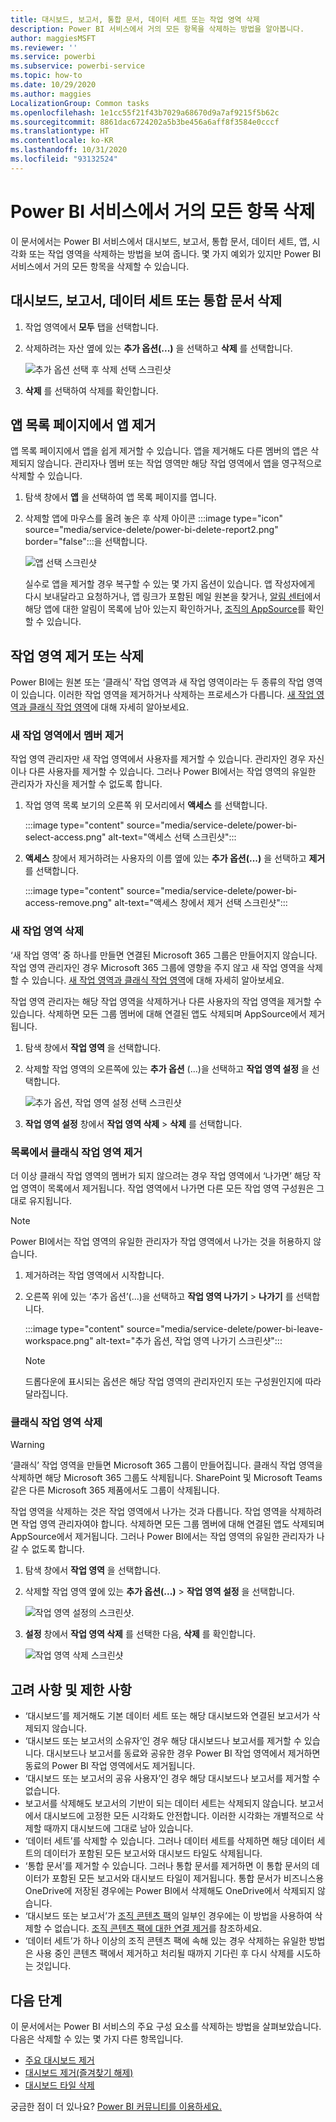 ```yaml
---
title: 대시보드, 보고서, 통합 문서, 데이터 세트 또는 작업 영역 삭제
description: Power BI 서비스에서 거의 모든 항목을 삭제하는 방법을 알아봅니다.
author: maggiesMSFT
ms.reviewer: ''
ms.service: powerbi
ms.subservice: powerbi-service
ms.topic: how-to
ms.date: 10/29/2020
ms.author: maggies
LocalizationGroup: Common tasks
ms.openlocfilehash: 1e1cc55f21f43b7029a68670d9a7af9215f5b62c
ms.sourcegitcommit: 8861dac6724202a5b3be456a6aff8f3584e0cccf
ms.translationtype: HT
ms.contentlocale: ko-KR
ms.lasthandoff: 10/31/2020
ms.locfileid: "93132524"
---
```

# <a name="delete-almost-anything-in-the-power-bi-service"></a>Power BI 서비스에서 거의 모든 항목 삭제
이 문서에서는 Power BI 서비스에서 대시보드, 보고서, 통합 문서, 데이터 세트, 앱, 시각화 또는 작업 영역을 삭제하는 방법을 보여 줍니다. 몇 가지 예외가 있지만 Power BI 서비스에서 거의 모든 항목을 삭제할 수 있습니다. 

## <a name="delete-a-dashboard-report-dataset-or-workbook"></a>대시보드, 보고서, 데이터 세트 또는 통합 문서 삭제

1. 작업 영역에서 **모두** 탭을 선택합니다.
1. 삭제하려는 자산 옆에 있는 **추가 옵션(...)** 을 선택하고 **삭제** 를 선택합니다.

    ![추가 옵션 선택 후 삭제 선택 스크린샷](media/service-delete/power-bi-delete-dashboard.png)

1. **삭제** 를 선택하여 삭제를 확인합니다.

## <a name="remove-an-app-from-your-app-list-page"></a>앱 목록 페이지에서 앱 제거

앱 목록 페이지에서 앱을 쉽게 제거할 수 있습니다. 앱을 제거해도 다른 멤버의 앱은 삭제되지 않습니다. 관리자나 멤버 또는 작업 영역만 해당 작업 영역에서 앱을 영구적으로 삭제할 수 있습니다.

1. 탐색 창에서 **앱** 을 선택하여 앱 목록 페이지를 엽니다.
2. 삭제할 앱에 마우스를 올려 놓은 후 삭제 아이콘 :::image type="icon" source="media/service-delete/power-bi-delete-report2.png" border="false":::을 선택합니다.

   ![앱 선택 스크린샷](media/service-delete/power-bi-delete-app.png)

   실수로 앱을 제거할 경우 복구할 수 있는 몇 가지 옵션이 있습니다.  앱 작성자에게 다시 보내달라고 요청하거나, 앱 링크가 포함된 메일 원본을 찾거나, [알림 센터](../consumer/end-user-notification-center.md)에서 해당 앱에 대한 알림이 목록에 남아 있는지 확인하거나, [조직의 AppSource](../consumer/end-user-apps.md)를 확인할 수 있습니다.

## <a name="remove-or-delete-a-workspace"></a>작업 영역 제거 또는 삭제

Power BI에는 원본 또는 ‘클래식’ 작업 영역과 새 작업 영역이라는 두 종류의 작업 영역이 있습니다. 이러한 작업 영역을 제거하거나 삭제하는 프로세스가 다릅니다. [새 작업 영역과 클래식 작업 영역](../collaborate-share/service-new-workspaces.md)에 대해 자세히 알아보세요.

### <a name="remove-members-from-a-new-workspace"></a>새 작업 영역에서 멤버 제거

작업 영역 관리자만 새 작업 영역에서 사용자를 제거할 수 있습니다. 관리자인 경우 자신이나 다른 사용자를 제거할 수 있습니다. 그러나 Power BI에서는 작업 영역의 유일한 관리자가 자신을 제거할 수 없도록 합니다.

1. 작업 영역 목록 보기의 오른쪽 위 모서리에서 **액세스** 를 선택합니다.

    :::image type="content" source="media/service-delete/power-bi-select-access.png" alt-text="액세스 선택 스크린샷":::

1. **액세스** 창에서 제거하려는 사용자의 이름 옆에 있는 **추가 옵션(...)** 을 선택하고 **제거** 를 선택합니다.

    :::image type="content" source="media/service-delete/power-bi-access-remove.png" alt-text="액세스 창에서 제거 선택 스크린샷":::

### <a name="delete-a-new-workspace"></a>새 작업 영역 삭제

‘새 작업 영역’ 중 하나를 만들면 연결된 Microsoft 365 그룹은 만들어지지 않습니다. 작업 영역 관리자인 경우 Microsoft 365 그룹에 영향을 주지 않고 새 작업 영역을 삭제할 수 있습니다. [새 작업 영역과 클래식 작업 영역](../collaborate-share/service-new-workspaces.md)에 대해 자세히 알아보세요.

작업 영역 관리자는 해당 작업 영역을 삭제하거나 다른 사용자의 작업 영역을 제거할 수 있습니다. 삭제하면 모든 그룹 멤버에 대해 연결된 앱도 삭제되며 AppSource에서 제거됩니다. 

1. 탐색 창에서 **작업 영역** 을 선택합니다.

2. 삭제할 작업 영역의 오른쪽에 있는 **추가 옵션** (...)을 선택하고 **작업 영역 설정** 을 선택합니다.

    ![추가 옵션, 작업 영역 설정 선택 스크린샷](media/service-delete/power-bi-delete-workspace.png)

3. **작업 영역 설정** 창에서 **작업 영역 삭제** > **삭제** 를 선택합니다.

### <a name="remove-a-classic-workspace-from-your-list"></a>목록에서 클래식 작업 영역 제거

더 이상 클래식 작업 영역의 멤버가 되지 않으려는 경우 작업 영역에서 ‘나가면’ 해당 작업 영역이 목록에서 제거됩니다. 작업 영역에서 나가면 다른 모든 작업 영역 구성원은 그대로 유지됩니다.  

> [!NOTE]
> Power BI에서는 작업 영역의 유일한 관리자가 작업 영역에서 나가는 것을 허용하지 않습니다.
>

1. 제거하려는 작업 영역에서 시작합니다.

2. 오른쪽 위에 있는 ‘추가 옵션’(...)을 선택하고 **작업 영역 나가기** > **나가기** 를 선택합니다.

      :::image type="content" source="media/service-delete/power-bi-leave-workspace.png" alt-text="추가 옵션, 작업 영역 나가기 스크린샷":::

   > [!NOTE]
   > 드롭다운에 표시되는 옵션은 해당 작업 영역의 관리자인지 또는 구성원인지에 따라 달라집니다.
   >

### <a name="delete-a-classic-workspace"></a>클래식 작업 영역 삭제

> [!WARNING]
> ‘클래식’ 작업 영역을 만들면 Microsoft 365 그룹이 만들어집니다. 클래식 작업 영역을 삭제하면 해당 Microsoft 365 그룹도 삭제됩니다. SharePoint 및 Microsoft Teams 같은 다른 Microsoft 365 제품에서도 그룹이 삭제됩니다.
> 

작업 영역을 삭제하는 것은 작업 영역에서 나가는 것과 다릅니다. 작업 영역을 삭제하려면 작업 영역 관리자여야 합니다. 삭제하면 모든 그룹 멤버에 대해 연결된 앱도 삭제되며 AppSource에서 제거됩니다. 그러나 Power BI에서는 작업 영역의 유일한 관리자가 나갈 수 없도록 합니다.

1. 탐색 창에서 **작업 영역** 을 선택합니다.

2. 삭제할 작업 영역 옆에 있는 **추가 옵션(...)**  > **작업 영역 설정** 을 선택합니다.

    ![작업 영역 설정의 스크린샷.](media/service-delete/power-bi-workspace-settings-classic.png)

3. **설정** 창에서 **작업 영역 삭제** 를 선택한 다음, **삭제** 를 확인합니다.

    ![작업 영역 삭제 스크린샷](media/service-delete/power-bi-delete-classic-workspace.png)


## <a name="considerations-and-limitations"></a>고려 사항 및 제한 사항

- ‘대시보드’를 제거해도 기본 데이터 세트 또는 해당 대시보드와 연결된 보고서가 삭제되지 않습니다.
- ‘대시보드 또는 보고서의 소유자’인 경우 해당 대시보드나 보고서를 제거할 수 있습니다. 대시보드나 보고서를 동료와 공유한 경우 Power BI 작업 영역에서 제거하면 동료의 Power BI 작업 영역에서도 제거됩니다.
- ‘대시보드 또는 보고서의 공유 사용자’인 경우 해당 대시보드나 보고서를 제거할 수 없습니다.
- 보고서를 삭제해도 보고서의 기반이 되는 데이터 세트는 삭제되지 않습니다.  보고서에서 대시보드에 고정한 모든 시각화도 안전합니다. 이러한 시각화는 개별적으로 삭제할 때까지 대시보드에 그대로 남아 있습니다.
- ‘데이터 세트’를 삭제할 수 있습니다. 그러나 데이터 세트를 삭제하면 해당 데이터 세트의 데이터가 포함된 모든 보고서와 대시보드 타일도 삭제됩니다.
- ‘통합 문서’를 제거할 수 있습니다. 그러나 통합 문서를 제거하면 이 통합 문서의 데이터가 포함된 모든 보고서와 대시보드 타일이 제거됩니다. 통합 문서가 비즈니스용 OneDrive에 저장된 경우에는 Power BI에서 삭제해도 OneDrive에서 삭제되지 않습니다.
- ‘대시보드 또는 보고서’가 [조직 콘텐츠 팩](../collaborate-share/service-organizational-content-pack-disconnect.md)의 일부인 경우에는 이 방법을 사용하여 삭제할 수 없습니다.  [조직 콘텐츠 팩에 대한 연결 제거](../collaborate-share/service-organizational-content-pack-disconnect.md)를 참조하세요.
- ‘데이터 세트’가 하나 이상의 조직 콘텐츠 팩에 속해 있는 경우 삭제하는 유일한 방법은 사용 중인 콘텐츠 팩에서 제거하고 처리될 때까지 기다린 후 다시 삭제를 시도하는 것입니다.

## <a name="next-steps"></a>다음 단계

이 문서에서는 Power BI 서비스의 주요 구성 요소를 삭제하는 방법을 살펴보았습니다. 다음은 삭제할 수 있는 몇 가지 다른 항목입니다.  

- [주요 대시보드 제거](../consumer/end-user-featured.md)
- [대시보드 제거(즐겨찾기 해제)](../consumer/end-user-favorite.md)
- [대시보드 타일 삭제](service-dashboard-edit-tile.md)

궁금한 점이 더 있나요? [Power BI 커뮤니티를 이용하세요.](https://community.powerbi.com/)